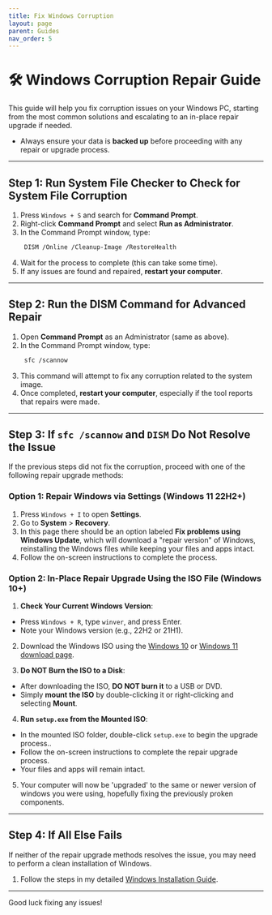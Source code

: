```yaml
---
title: Fix Windows Corruption
layout: page
parent: Guides
nav_order: 5
---
```


# 🛠️ Windows Corruption Repair Guide

This guide will help you fix corruption issues on your Windows PC, starting from the most common solutions and escalating to an in-place repair upgrade if needed.

- Always ensure your data is **backed up** before proceeding with any repair or upgrade process.

---

## Step 1: Run System File Checker to Check for System File Corruption

1. Press `Windows + S` and search for **Command Prompt**.
2. Right-click **Command Prompt** and select **Run as Administrator**.
3. In the Command Prompt window, type:
    ```bash
     DISM /Online /Cleanup-Image /RestoreHealth
     ```
4. Wait for the process to complete (this can take some time).
5. If any issues are found and repaired, **restart your computer**.

---

## Step 2: Run the DISM Command for Advanced Repair

1. Open **Command Prompt** as an Administrator (same as above).
2. In the Command Prompt window, type:
	```bash
     sfc /scannow
     ```
3. This command will attempt to fix any corruption related to the system image.
4. Once completed, **restart your computer**, especially if the tool reports that repairs were made.

---

## Step 3: If `sfc /scannow` and `DISM` Do Not Resolve the Issue

If the previous steps did not fix the corruption, proceed with one of the following repair upgrade methods:

### Option 1: Repair Windows via Settings (Windows 11 22H2+)

1. Press `Windows + I` to open **Settings**.
2. Go to **System** > **Recovery**.
3. In this page there should be an option labeled **Fix problems using Windows Update**, which will download a "repair version" of Windows, reinstalling the Windows files while keeping your files and apps intact.
6. Follow the on-screen instructions to complete the process.

### Option 2: In-Place Repair Upgrade Using the ISO File (Windows 10+)

1. **Check Your Current Windows Version**:
- Press `Windows + R`, type `winver`, and press Enter.
- Note your Windows version (e.g., 22H2 or 21H1).

2. Download the Windows ISO using the [Windows 10](https://www.microsoft.com/software-download/windows10) or [Windows 11 download page](https://www.microsoft.com/software-download/windows11).

3. **Do NOT Burn the ISO to a Disk**:
- After downloading the ISO, **DO NOT burn it** to a USB or DVD.
- Simply **mount the ISO** by double-clicking it or right-clicking and selecting **Mount**.

4. **Run `setup.exe` from the Mounted ISO**:
- In the mounted ISO folder, double-click `setup.exe` to begin the upgrade process..
- Follow the on-screen instructions to complete the repair upgrade process.
- Your files and apps will remain intact.

5. Your computer will now be 'upgraded' to the same or newer version of windows you were using, hopefully fixing the previously proken components.

---

## Step 4: If All Else Fails

If neither of the repair upgrade methods resolves the issue, you may need to perform a clean installation of Windows.

1. Follow the steps in my detailed [Windows Installation Guide](https://randomtester0.github.io/testing-website/Windows%20Install.html).

---

Good luck fixing any issues!